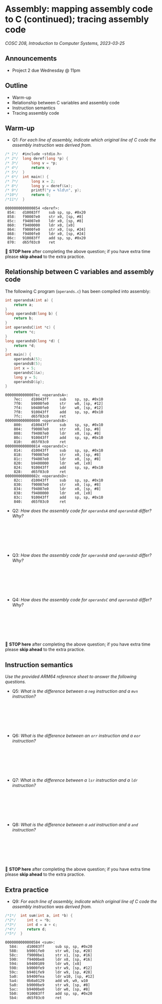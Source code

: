 # Assembly: mapping assembly code to C (continued); tracing assembly code
_COSC 208, Introduction to Computer Systems, 2023-03-25_

## Announcements
* Project 2 due Wednesday @ 11pm

## Outline
* Warm-up
* Relationship between C variables and assembly code
* Instruction semantics
* Tracing assembly code

## Warm-up

* Q1: _For each line of assembly, indicate which original line of C code the assembly instruction was derived from._


```c
/* 1*/  #include <stdio.h>
/* 2*/  long deref(long *p) {
/* 3*/      long v = *p;
/* 4*/      return v;
/* 5*/  }
/* 6*/  int main() {
/* 7*/      long x = 2;
/* 8*/      long y = deref(&x);
/* 9*/      printf("y = %ld\n", y);
/*10*/      return 0;
/*11*/  }
```

```
0000000000000854 <deref>:
 854:   d10083ff    sub sp, sp, #0x20
 858:   f90007e0    str x0, [sp, #8]
 85c:   f94007e0    ldr x0, [sp, #8]
 860:   f9400000    ldr x0, [x0]
 864:   f9000fe0    str x0, [sp, #24]
 868:   f9400fe0    ldr x0, [sp, #24]
 86c:   910083ff    add sp, sp, #0x20
 870:   d65f03c0    ret
```

🛑 **STOP here** after completing the above question; if you have extra time please **skip ahead** to the extra practice.

<div style="page-break-after:always;"></div>

## Relationship between C variables and assembly code

The following C program (`operands.c`) has been compiled into assembly:


```c
int operandsA(int a) {
    return a;
}
long operandsB(long b) {
    return b;
}
int operandsC(int *c) {
    return *c;
}
long operandsD(long *d) {
    return *d;
}
int main() {
    operandsA(5);
    operandsB(5);
    int x = 5;
    operandsC(&x);
    long y = 5;
    operandsD(&y);
}
```

```
00000000000007ec <operandsA>:
    7ec:    d10043ff     sub    sp, sp, #0x10
    7f0:    b9000fe0     str    w0, [sp, #12]
    7f4:    b9400fe0     ldr    w0, [sp, #12]
    7f8:    910043ff     add    sp, sp, #0x10
    7fc:    d65f03c0     ret    
0000000000000800 <operandsB>:
    800:    d10043ff     sub    sp, sp, #0x10
    804:    f90007e0     str    x0, [sp, #8]
    808:    f94007e0     ldr    x0, [sp, #8]
    80c:    910043ff     add    sp, sp, #0x10
    810:    d65f03c0     ret
0000000000000814 <operandsC>:
    814:    d10043ff     sub    sp, sp, #0x10
    818:    f90007e0     str    x0, [sp, #8]
    81c:    f94007e0     ldr    x0, [sp, #8]
    820:    b9400000     ldr    w0, [x0]
    824:    910043ff     add    sp, sp, #0x10
    828:    d65f03c0     ret
000000000000082c <operandsD>:
    82c:    d10043ff     sub    sp, sp, #0x10
    830:    f90007e0     str    x0, [sp, #8]
    834:    f94007e0     ldr    x0, [sp, #8]
    838:    f9400000     ldr    x0, [x0]
    83c:    910043ff     add    sp, sp, #0x10
    840:    d65f03c0     ret
```

<div style="page-break-after:always;"></div>

* Q2: _How does the assembly code for `operandsA` and `operandsB` differ? Why?_

<p style="height:6em;"></p>

* Q3: _How does the assembly code for `operandsB` and `operandsD` differ? Why?_

<p style="height:6em;"></p>

* Q4: _How does the assembly code for `operandsC` and `operandsD` differ? Why?_

<p style="height:6em;"></p>

🛑 **STOP here** after completing the above question; if you have extra time please **skip ahead** to the extra practice.

## Instruction semantics

_Use the provided ARM64 reference sheet to answer the following questions._
* Q5: _What is the difference between a `neg` instruction and a `mvn` instruction?_

<div style="height:6em;"></div>

* Q6: _What is the difference between an `orr` instruction and a `eor` instruction?_

<div style="height:6em;"></div>

* Q7: _What is the difference between a `lsr` instruction and a `ldr` instruction?_

<div style="height:6em;"></div>

* Q8: _What is the difference between a `add` instruction and a `and` instruction?_

<div style="height:6em;"></div>

🛑 **STOP here** after completing the above question; if you have extra time please **skip ahead** to the extra practice.

<div style="page-break-after:always;"></div>

## Extra practice

* Q9: _For each line of assembly, indicate which original line of C code the assembly instruction was derived from._


```c
/*1*/  int sum(int a, int *b) {
/*2*/     int c = *b;
/*3*/     int d = a + c;
/*4*/     return d;
/*5*/  }
```

```
0000000000000584 <sum>:
  584:    d10083ff     sub sp, sp, #0x20
  588:    b9001fe0     str w0, [sp, #28]
  58c:    f9000be1     str x1, [sp, #16]
  590:    f9400be8     ldr x8, [sp, #16]
  594:    b9400109     ldr w9, [x8]
  598:    b9000fe9     str w9, [sp, #12]
  59c:    b9401fe9     ldr w9, [sp, #28]
  5a0:    b9400fea     ldr w10, [sp, #12]
  5a4:    0b0a0129     add w9, w9, w10
  5a8:    b9000be9     str w9, [sp, #8]
  5ac:    b9400be0     ldr w0, [sp, #8]
  5b0:    910083ff     add sp, sp, #0x20
  5b4:    d65f03c0     ret
```
